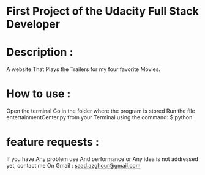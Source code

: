 # First Project of the Udacity Full Stack Developer

# Description :

A website That Plays the Trailers for my four favorite Movies.

# How to use :

Open the terminal
Go in the folder where the program is stored
Run the file entertainmentCenter.py from your Terminal using the command: $ python  

# feature requests :

If you have Any problem use And performance or Any idea is not addressed yet, contact me On Gmail :
saad.azghour@gmail.com

